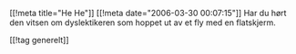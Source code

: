 [[!meta  title="He He"]]
[[!meta  date="2006-03-30 00:07:15"]]
Har du hørt den vitsen om dyslektikeren som hoppet ut av et fly med en flatskjerm.

[[!tag  generelt]]